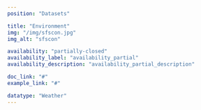 ```yaml
---
position: "Datasets"

title: "Environment"
img: "/img/sfscon.jpg"
img_alt: "sfscon"

availability: "partially-closed"
availability_label: "availability_partial"
availability_description: "availability_partial_description"

doc_link: "#"
example_link: "#"

datatype: "Weather"
---
```


